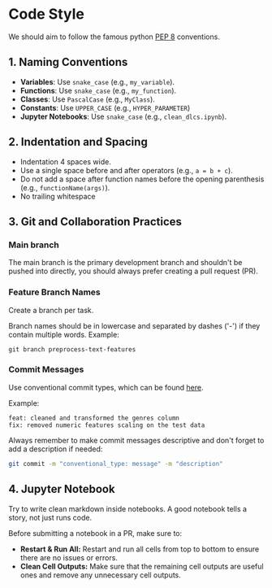 # Code Style

We should aim to follow the famous python [PEP 8](https://peps.python.org/pep-0008/) conventions.

## 1. Naming Conventions

- **Variables**: Use `snake_case` (e.g., `my_variable`).
- **Functions**: Use `snake_case` (e.g., `my_function`).
- **Classes**: Use `PascalCase` (e.g., `MyClass`).
- **Constants**: Use `UPPER_CASE` (e.g., `HYPER_PARAMETER`)
- **Jupyter Notebooks**: Use `snake_case` (e.g., `clean_dlcs.ipynb`). 

## 2. Indentation and Spacing

- Indentation 4 spaces wide.
- Use a single space before and after operators (e.g., `a = b + c`).
- Do not add a space after function names before the opening parenthesis (e.g., `functionName(args)`).
- No trailing whitespace

## 3. Git and Collaboration Practices

### Main branch

The main branch is the primary development branch and shouldn't be pushed into directly, you should always prefer creating a pull request (PR).

### Feature Branch Names

Create a branch per task.

Branch names should be in lowercase and separated by dashes ('-') if they contain multiple words. Example:
```
git branch preprocess-text-features
```

### Commit Messages

Use conventional commit types, which can be found [here](https://github.com/pvdlg/conventional-changelog-metahub?tab=readme-ov-file#commit-types).

Example:
```
feat: cleaned and transformed the genres column
fix: removed numeric features scaling on the test data
```

Always remember to make commit messages descriptive and don't forget to add a description if needed:
```bash
git commit -m "conventional_type: message" -m "description"
```

## 4. Jupyter Notebook

Try to write clean markdown inside notebooks. A good notebook tells a story, not just runs code.

Before submitting a notebook in a PR, make sure to:

- **Restart & Run All:** Restart and run all cells from top to bottom to ensure there are no issues or errors.
- **Clean Cell Outputs:** Make sure that the remaining cell outputs are useful ones and remove any unnecessary cell outputs.